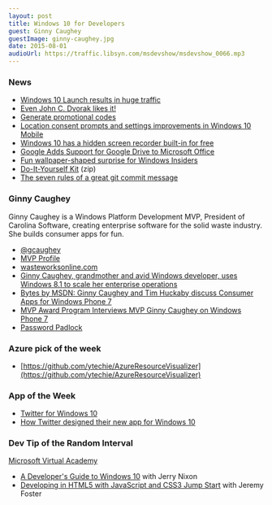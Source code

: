 ```yaml
---
layout: post
title: Windows 10 for Developers
guest: Ginny Caughey
guestImage: ginny-caughey.jpg
date: 2015-08-01
audioUrl: https://traffic.libsyn.com/msdevshow/msdevshow_0066.mp3
---
```


### News

 - [Windows 10 Launch results in huge traffic](http://blog.streamingmedia.com/2015/07/windows-10-launch-huge-traffic.html)
  - [Even John C. Dvorak likes it!](http://www.pcmag.com/article2/0,2817,2488522,00.asp)
 - [Generate promotional codes](https://msdn.microsoft.com/en-us/library/windows/apps/mt297660.aspx?f=255&MSPPError=-2147217396)
 - [Location consent prompts and settings improvements in Windows 10 Mobile](http://blogs.windows.com/buildingapps/2015/07/22/location-consent-prompts-and-settings-improvements-in-windows-10-mobile/)
 - [Windows 10 has a hidden screen recorder built-in for free](http://techau.com.au/windows-10-has-hidden-a-screen-recorder-built-in/)
 - [Google Adds Support for Google Drive to Microsoft Office](https://www.thurrott.com/office/4782/google-adds-support-for-google-drive-to-microsoft-office)
 - [Fun wallpaper-shaped surprise for Windows Insiders](http://blogs.windows.com/bloggingwindows/2015/07/21/a-fun-surprise-for-windows-insiders/)
  - [Do-It-Yourself Kit](http://az648995.vo.msecnd.net/win/2015/07/Windows_Insiders_Ninjacat-DIY.zip) (zip)
 - [The seven rules of a great git commit message](http://chris.beams.io/posts/git-commit/)

### Ginny Caughey

Ginny Caughey is a Windows Platform Development MVP, President of Carolina Software, creating enterprise software for the solid waste industry. She builds consumer apps for fun.

-   [@gcaughey](https://twitter.com/gcaughey)
-   [MVP Profile](https://mvp.microsoft.com/en-us/PublicProfile/7909?fullName=Ginny%20Caughey)
-   [wasteworksonline.com](http://www.wasteworksonline.com/)
-   [Ginny Caughey, grandmother and avid Windows developer, uses Windows 8.1 to scale her enterprise operations](http://blogs.windows.com/buildingapps/2014/09/26/ginny-caughey-grandmother-and-avid-windows-developer-uses-windows-8-1-to-scale-her-enterprise-operations/)
-   [Bytes by MSDN: Ginny Caughey and Tim Huckaby discuss Consumer Apps for Windows Phone 7](https://channel9.msdn.com/Blogs/Bytes+by+MSDN/Bytes-by-MSDN-Ginny-Caughey-and-Tim-Huckaby-discuss-Consumer-Apps-for-Windows-Phone-7)
-   [MVP Award Program Interviews MVP Ginny Caughey on Windows Phone 7](http://blogs.msdn.com/b/mvpawardprogram/archive/2010/11/09/mvp-award-program-interviews-mvp-ginny-caughey-on-windows-phone-7.aspx)
-   [Password Padlock](https://www.microsoft.com/en-us/store/apps/password-padlock/9wzdncrfhvqf)

### Azure pick of the week

 - [https://github.com/ytechie/AzureResourceVisualizer](https://github.com/ytechie/AzureResourceVisualizer)

### App of the Week

 - [Twitter for Windows 10](https://www.microsoft.com/en-us/store/apps/twitter/9wzdncrfj140)
  - [How Twitter designed their new app for Windows 10](https://blog.twitter.com/2015/designing-twitter-for-windows-10)

### Dev Tip of the Random Interval

[Microsoft Virtual Academy](http://www.microsoftvirtualacademy.com/)

-   [A Developer's Guide to Windows  10](http://www.microsoftvirtualacademy.com/training-courses/a-developers-guide-to-windows-10) with Jerry Nixon
-   [Developing in HTML5 with JavaScript and CSS3 Jump Start](https://www.microsoftvirtualacademy.com/en-US/training-courses/developing-in-html5-with-javascript-and-css3-jump-start-8223) with Jeremy Foster
